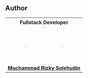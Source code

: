 ## Author

<center>
  <table>
    <tr>
      <th>Fullstack Developer</th>
    </tr>
    <tr>
      <td align="center">
        <a href="https://github.com/mrizkysolehudin/">
          <img width="120" height="120" style="background-size: cover; border-radius: 999px" src="https://avatars.githubusercontent.com/u/112792566?v=4" alt=""><br/>
          <b>Muchammad Rizky Solehudin</b>
        </a>
      </td>
    </tr>
  </table>
</center>

